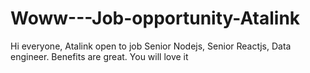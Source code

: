 # Woww---Job-opportunity-Atalink
Hi everyone, Atalink open to job Senior Nodejs, Senior Reactjs, Data engineer. Benefits are great. You will love it
